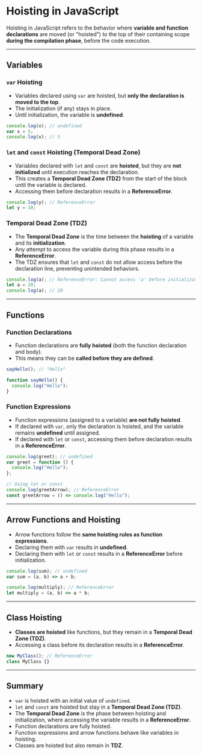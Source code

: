 # Hoisting in JavaScript  

Hoisting in JavaScript refers to the behavior where **variable and function declarations** are moved (or "hoisted") to the top of their containing scope **during the compilation phase**, before the code execution.  

---

## Variables  

### `var` Hoisting  
- Variables declared using `var` are hoisted, but **only the declaration is moved to the top**.  
- The initialization (if any) stays in place.  
- Until initialization, the variable is **undefined**.  

```js
console.log(x); // undefined
var x = 5;
console.log(x); // 5
```

### `let` and `const` Hoisting (Temporal Dead Zone)  
- Variables declared with `let` and `const` are **hoisted**, but they are **not initialized** until execution reaches the declaration.  
- This creates a **Temporal Dead Zone (TDZ)** from the start of the block until the variable is declared.  
- Accessing them before declaration results in a **ReferenceError**.  

```js
console.log(y); // ReferenceError
let y = 10;
```

### Temporal Dead Zone (TDZ)  
- The **Temporal Dead Zone** is the time between the **hoisting** of a variable and its **initialization**.  
- Any attempt to access the variable during this phase results in a **ReferenceError**.  
- The TDZ ensures that `let` and `const` do not allow access before the declaration line, preventing unintended behaviors.  

```js
console.log(a); // ReferenceError: Cannot access 'a' before initialization
let a = 20;
console.log(a); // 20
```

---

## Functions  

### Function Declarations  
- Function declarations are **fully hoisted** (both the function declaration and body).  
- This means they can be **called before they are defined**.  

```js
sayHello(); // "Hello"

function sayHello() {
  console.log("Hello");
}
```

### Function Expressions  
- Function expressions (assigned to a variable) **are not fully hoisted**.  
- If declared with `var`, only the declaration is hoisted, and the variable remains **undefined** until assigned.  
- If declared with `let` or `const`, accessing them before declaration results in a **ReferenceError**.  

```js
console.log(greet); // undefined
var greet = function () {
  console.log("Hello");
};

// Using let or const
console.log(greetArrow); // ReferenceError
const greetArrow = () => console.log("Hello");
```

---

## Arrow Functions and Hoisting  
- Arrow functions follow the **same hoisting rules as function expressions**.  
- Declaring them with `var` results in **undefined**.  
- Declaring them with `let` or `const` results in a **ReferenceError** before initialization.  

```js
console.log(sum); // undefined
var sum = (a, b) => a + b;

console.log(multiply); // ReferenceError
let multiply = (a, b) => a * b;
```

---

## Class Hoisting  
- **Classes are hoisted** like functions, but they remain in a **Temporal Dead Zone (TDZ)**.  
- Accessing a class before its declaration results in a **ReferenceError**.  

```js
new MyClass(); // ReferenceError
class MyClass {}
```

---

## Summary  
- `var` is hoisted with an initial value of `undefined`.  
- `let` and `const` are hoisted but stay in a **Temporal Dead Zone (TDZ)**.  
- The **Temporal Dead Zone** is the phase between hoisting and initialization, where accessing the variable results in a **ReferenceError**.  
- Function declarations are fully hoisted.  
- Function expressions and arrow functions behave like variables in hoisting.  
- Classes are hoisted but also remain in **TDZ**.  

